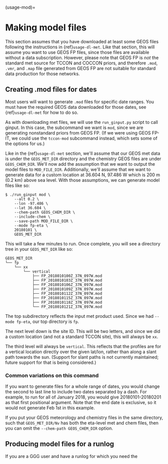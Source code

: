 (usage-mod)=
# Making model files

This section assumes that you have downloaded at least some GEOS files following the instructions in {ref}`usage-dl-met`.
Like that section, this will assume you want to use GEOS FP files, since those files are available without a data subscription.
However, please note that GEOS FP is _not_ the standard met source for TCCON and COCCON priors, and therefore `.mod`, `.vmr`, and `.map` file generated from GEOS FP are not suitable for standard data production for those networks.

## Creating .mod files for dates

Most users will want to generate `.mod` files for specific date ranges.
You must have the required GEOS data downloaded for those dates, see {ref}`usage-dl-met` for how to do so.

As with downloading met files, we will use the `run_ginput.py` script to call ginput.
In this case, the subcommand we want is `mod`, since we are generating nonstandard priors from GEOS FP.
(If we were using GEOS FP-IT, we could use the `tccon-mod` subcommand instead, which sets some of the options for us.)

Like in the {ref}`usage-dl-met` section, we'll assume that our GEOS met data is under the `GEOS_MET_DIR` directory and the chemistry GEOS files are under `GEOS_CHEM_DIR`.
We'll now add the assumption that we want to output the model files to `MOD_FILE_DIR`.
Additionally, we'll assume that we want to generate data for a custom location at 36.604 N, 97.486 W which is 200 m (0.2 km) above sea level.
With those assumptions, we can generate model files like so:

```
$ ./run_ginput mod \
    --alt 0.2 \
    --lon -97.486 \
    --lat 36.604 \
    --chem-path GEOS_CHEM_DIR \
    --include-chem \
    --save-path MOD_FILE_DIR \
    --mode fp-eta \
    20180101 \
    GEOS_MET_DIR
```

This will take a few minutes to run.
Once complete, you will see a directory tree in your `GEOS_MET_DIR` like so:

```
GEOS_MET_DIR
└── fp
    └── xx
        └── vertical
            ├── FP_2018010100Z_37N_097W.mod
            ├── FP_2018010103Z_37N_097W.mod
            ├── FP_2018010106Z_37N_097W.mod
            ├── FP_2018010109Z_37N_097W.mod
            ├── FP_2018010112Z_37N_097W.mod
            ├── FP_2018010115Z_37N_097W.mod
            ├── FP_2018010118Z_37N_097W.mod
            └── FP_2018010121Z_37N_097W.mod
```

The top subdirectory reflects the input met product used.
Since we had `--mode fp-eta`, our top directory is `fp`.

The next level down is the site ID.
This will be two letters, and since we did a custom location (and not a standard TCCON site), this will always be `xx`.

The third level will always be `vertical`.
This reflects that the profiles are for a vertical location directly over the given lat/lon, rather than along a slant path towards the sun.
(Support for slant paths is not currently maintained; future support for that is being considered.)

### Common variations on this command

If you want to generate files for a whole range of dates, you would change the second to last line to include two dates separated by a dash.
For example, to run for all of January 2018, you would give 20180101-20180201 as that first positional argument.
Note that the end date is exclusive, so it would not generate Feb 1st in this example.

If you put your GEOS meteorology and chemistry files in the same directory, such that `GEOS_MET_DIR/Nv` has both the eta-level met and chem files, then you can omit the `--chem-path GEOS_CHEM_DIR` option.

## Producing model files for a runlog

If you are a GGG user and have a runlog for which you need the 
